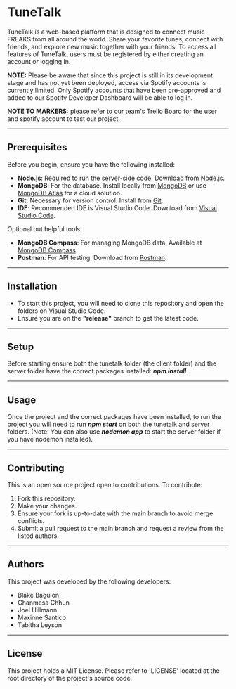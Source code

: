 # TuneTalk
TuneTalk is a web-based platform that is designed to connect music FREAKS from all around the world. Share your favorite tunes, connect with friends, and explore new music together with your friends. To access all features of TuneTalk, users must be registered by either creating an account or logging in. 

**NOTE:** Please be aware that since this project is still in its development stage and has not yet been deployed, access via Spotify accounts is currently limited. Only Spotify accounts that have been pre-approved and added to our Spotify Developer Dashboard will be able to log in.

**NOTE TO MARKERS:** please refer to our team's Trello Board for the user and spotify account to test our project. 

---

## Prerequisites
Before you begin, ensure you have the following installed:
- **Node.js**: Required to run the server-side code. Download from [Node.js](https://nodejs.org/).
- **MongoDB**: For the database. Install locally from [MongoDB](https://www.mongodb.com/try/download/community) or use [MongoDB Atlas](https://www.mongodb.com/cloud/atlas) for a cloud solution.
- **Git**: Necessary for version control. Install from [Git](https://git-scm.com/downloads).
- **IDE**: Recommended IDE is Visual Studio Code. Download from [Visual Studio Code](https://code.visualstudio.com/).

Optional but helpful tools:
- **MongoDB Compass**: For managing MongoDB data. Available at [MongoDB Compass](https://www.mongodb.com/products/compass).
- **Postman**: For API testing. Download from [Postman](https://www.postman.com/downloads/).

----

## Installation
- To start this project, you will need to clone this repository and open the folders on Visual Studio Code.
- Ensure you are on the **"release"** branch to get the latest code. 

---

## Setup
Before starting ensure both the tunetalk folder (the client folder) and the server folder have the correct packages installed: ***npm install***.

---

## Usage
Once the project and the correct packages have been installed, to run the project you will need to run ***npm start*** on both the tunetalk and server folders. (Note: You can also use ***nodemon app*** to start the server folder if you have nodemon installed).

---

## Contributing
This is an open source project open to contributions. To contribute:
1. Fork this repository.
2. Make your changes.
3. Ensure your fork is up-to-date with the main branch to avoid merge conflicts.
4. Submit a pull request to the main branch and request a review from the listed authors.

---

## Authors
This project was developed by the following developers: 
- Blake Baguion
- Chanmesa Chhun
- Joel Hillmann
- Maxinne Santico
- Tabitha Leyson

---

## License
This project holds a MIT License. Please refer to 'LICENSE' located at the root directory of the project's source code. 
